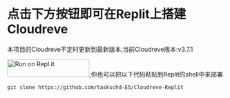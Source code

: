 # 点击下方按钮即可在Replit上搭建Cloudreve

本项目的Cloudreve不定时更新到最新版本,当前Cloudreve版本:v3.7.1

<a href="https://repl.it/github/taskschd-E5/Cloudreve-Replit/">
  <img alt="Run on Repl.it" src="https://repl.it/badge/github/taskschd-E5/Cloudreve-Replit" style="height: 40px; width: 190px;" />
</a
  
  
 
  
 # 你也可以把以下代码粘贴到Replit的shell中来部署
  
  `git clone https://github.com/taskschd-E5/Cloudreve-Replit`
